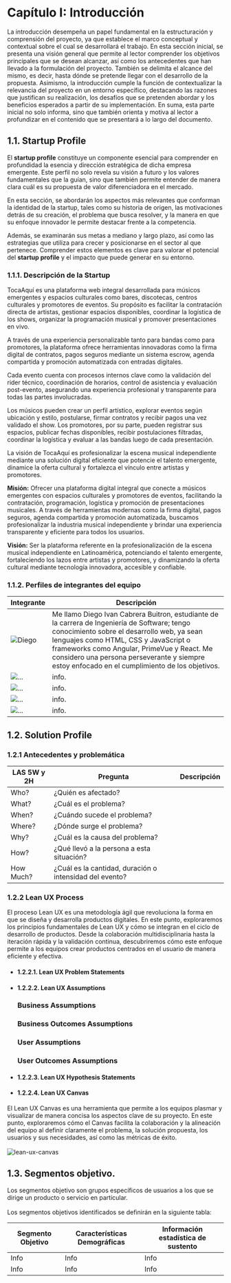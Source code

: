 # **Capítulo I: Introducción**
La introducción desempeña un papel fundamental en la estructuración y comprensión del proyecto, ya que establece el marco conceptual y contextual sobre el cual se desarrollará el trabajo. En esta sección inicial, se presenta una visión general que permite al lector comprender los objetivos principales que se desean alcanzar, así como los antecedentes que han llevado a la formulación del proyecto. También se delimita el alcance del mismo, es decir, hasta dónde se pretende llegar con el desarrollo de la propuesta. Asimismo, la introducción cumple la función de contextualizar la relevancia del proyecto en un entorno específico, destacando las razones que justifican su realización, los desafíos que se pretenden abordar y los beneficios esperados a partir de su implementación. En suma, esta parte inicial no solo informa, sino que también orienta y motiva al lector a profundizar en el contenido que se presentará a lo largo del documento.

## 1.1. Startup Profile

El **startup profile** constituye un componente esencial para comprender en profundidad la esencia y dirección estratégica de dicha empresa emergente. Este perfil no solo revela su visión a futuro y los valores fundamentales que la guían, sino que también permite entender de manera clara cuál es su propuesta de valor diferenciadora en el mercado.

En esta sección, se abordarán los aspectos más relevantes que conforman la identidad de la startup, tales como su historia de origen, las motivaciones detrás de su creación, el problema que busca resolver, y la manera en que su enfoque innovador le permite destacar frente a la competencia.

Además, se examinarán sus metas a mediano y largo plazo, así como las estrategias que utiliza para crecer y posicionarse en el sector al que pertenece. Comprender estos elementos es clave para valorar el potencial del **startup profile** y el impacto que puede generar en su entorno.

### 1.1.1. Descripción de la Startup

TocaAquí es una plataforma web integral desarrollada para músicos emergentes y espacios culturales como bares, discotecas, centros culturales y promotores de eventos. Su propósito es facilitar la contratación directa de artistas, gestionar espacios disponibles, coordinar la logística de los shows, organizar la programación musical y promover presentaciones en vivo.

A través de una experiencia personalizable tanto para bandas como para promotores, la plataforma ofrece herramientas innovadoras como la firma digital de contratos, pagos seguros mediante un sistema escrow, agenda compartida y promoción automatizada con entradas digitales.

Cada evento cuenta con procesos internos clave como la validación del rider técnico, coordinación de horarios, control de asistencia y evaluación post-evento, asegurando una experiencia profesional y transparente para todas las partes involucradas.

Los músicos pueden crear un perfil artístico, explorar eventos según ubicación y estilo, postularse, firmar contratos y recibir pagos una vez validado el show. Los promotores, por su parte, pueden registrar sus espacios, publicar fechas disponibles, recibir postulaciones filtradas, coordinar la logística y evaluar a las bandas luego de cada presentación.

La visión de TocaAquí es profesionalizar la escena musical independiente mediante una solución digital eficiente que potencie el talento emergente, dinamice la oferta cultural y fortalezca el vínculo entre artistas y promotores.

**Misión:**
Ofrecer una plataforma digital integral que conecte a músicos emergentes con espacios culturales y promotores de eventos, facilitando la contratación, programación, logística y promoción de presentaciones musicales. A través de herramientas modernas como la firma digital, pagos seguros, agenda compartida y promoción automatizada, buscamos profesionalizar la industria musical independiente y brindar una experiencia transparente y eficiente para todos los usuarios.

**Visión:**
Ser la plataforma referente en la profesionalización de la escena musical independiente en Latinoamérica, potenciando el talento emergente, fortaleciendo los lazos entre artistas y promotores, y dinamizando la oferta cultural mediante tecnología innovadora, accesible y confiable.


### 1.1.2. Perfiles de integrantes del equipo

| Integrante | Descripción |
|-|-|
| ![Diego]() | Me llamo Diego Ivan Cabrera Buitron, estudiante de la carrera de Ingeniería de Software; tengo conocimiento sobre el desarrollo web, ya sean lenguajes como HTML, CSS y JavaScript o frameworks como Angular, PrimeVue y React. Me considero una persona perseverante y siempre estoy enfocado en el cumplimiento de los objetivos. |
| ![...]() | info. |
| ![...]() | info. |
| ![...]() | info. |
| ![...]() | info. |                                                                                                                                                     

## 1.2. Solution Profile



### 1.2.1 Antecedentes y problemática
| LAS 5W y 2H | Pregunta | Descripción  |
|-|-|-|
| Who? | ¿Quién es afectado?  |  |
| What? | ¿Cuál es el problema? |  |
| When? | ¿Cuándo sucede el problema? |  |
| Where? | ¿Dónde surge el problema? |  |
| Why? | ¿Cuál es la causa del problema? |  |
| How? | ¿Qué llevó a la persona a esta situación? |  |
| How Much? | ¿Cuál es la cantidad, duración o intensidad del evento? |  |

### 1.2.2 Lean UX Process
El proceso Lean UX es una metodología ágil que revoluciona la forma en que se diseña y desarrolla productos digitales. En este punto, exploraremos los principios fundamentales de Lean UX y cómo se integran en el ciclo de desarrollo de productos. Desde la colaboración multidisciplinaria hasta la iteración rápida y la validación continua, descubriremos cómo este enfoque permite a los equipos crear productos centrados en el usuario de manera eficiente y efectiva.

- #### 1.2.2.1. Lean UX Problem Statements



- #### 1.2.2.2. Lean UX Assumptions
  ### **Business Assumptions**


  ### **Business Outcomes Assumptions**


  ### **User Assumptions**
    
  ### **User Outcomes Assumptions**
  
- #### 1.2.2.3. Lean UX Hypothesis Statements


- #### 1.2.2.4. Lean UX Canvas
El Lean UX Canvas es una herramienta  que permite a los equipos plasmar y visualizar de manera concisa los aspectos clave de su proyecto. En este punto, exploraremos cómo el Canvas facilita la colaboración y la alineación del equipo al definir claramente el problema, la solución propuesta, los usuarios y sus necesidades, así como las métricas de éxito.
<br><br>
![lean-ux-canvas](assets/img/leanux-canvas-v5.jpg)

## 1.3. Segmentos objetivo.
Los segmentos objetivo son grupos específicos de usuarios a los que se dirige un producto o servicio en particular.  <br><br>
Los segmentos objetivos identificados se definirán en la siguiente tabla:

| Segmento Objetivo  | Características Demográficas | Información estadística de sustento |
|-|-|-|
| Info | Info | Info |
| Info | Info | Info |
                                                      
